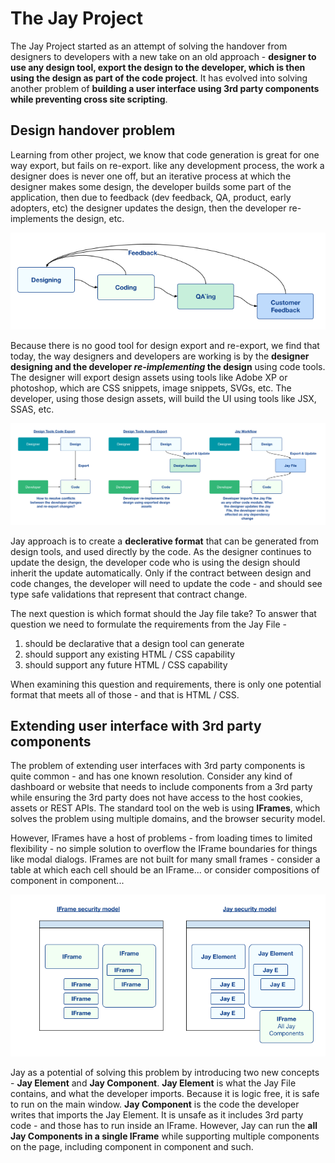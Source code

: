 # The Jay Project

The Jay Project started as an attempt of solving the handover from designers to developers with a new take on an old approach -
**designer to use any design tool, export the design to the developer, which is then using the design as part of the code project**.
It has evolved into solving another problem of **building a user interface using 3rd party components while preventing cross site scripting**.

## Design handover problem

Learning from other project, we know that code generation is great for one way export, but fails on re-export. like any
development process, the work a designer does is never one off, but an iterative process at which the designer makes some design,
the developer builds some part of the application, then due to feedback (dev feedback, QA, product, early adopters, etc) the designer
updates the design, then the developer re-implements the design, etc.

![iterative design and feedback](design-log/Into%20to%20Jay%201.png 'iterative design and feedback')

Because there is no good tool for design export and re-export, we find that today, the way designers and developers are working
is by the **designer designing and the developer _re-implementing_ the design** using code tools. The designer will export design
assets using tools like Adobe XP or photoshop, which are CSS snippets, image snippets, SVGs, etc. The developer, using those
design assets, will build the UI using tools like JSX, SSAS, etc.

![Comparing Jay with known workflow](design-log/Into%20to%20Jay%202.png 'Comparing Jay with known workflow')

Jay approach is to create a **declerative format** that can be generated from design tools, and used directly by the code.
As the designer continues to update the design, the developer code who is using the design should inherit the update automatically.
Only if the contract between design and code changes, the developer will need to update the code - and should see type safe validations
that represent that contract change.

The next question is which format should the Jay file take? To answer that question we need to formulate the requirements from the Jay File -

1. should be declarative that a design tool can generate
2. should support any existing HTML / CSS capability
3. should support any future HTML / CSS capability

When examining this question and requirements, there is only one potential format that meets all of those - and that is HTML / CSS.

## Extending user interface with 3rd party components

The problem of extending user interfaces with 3rd party components is quite common - and has one known resolution.
Consider any kind of dashboard or website that needs to include components from a 3rd party while ensuring the 3rd party
does not have access to the host cookies, assets or REST APIs. The standard tool on the web is using **IFrames**, which
solves the problem using multiple domains, and the browser security model.

However, IFrames have a host of problems - from loading times to limited flexibility - no simple solution to overflow the IFrame boundaries
for things like modal dialogs. IFrames are not built for many small frames - consider a table at which each cell should be an IFrame...
or consider compositions of component in component...

![IFrame vs Jay security model](design-log/Into%20to%20Jay%203.png 'IFrame vs Jay security model')

Jay as a potential of solving this problem by introducing two new concepts - **Jay Element** and **Jay Component**.
**Jay Element** is what the Jay File contains, and what the developer imports. Because it is logic free, it is safe to
run on the main window. **Jay Component** is the code the developer writes that imports the Jay Element. It is unsafe as it includes
3rd party code - and those has to run inside an IFrame. However, Jay can run the **all Jay Components in a single IFrame** while supporting
multiple components on the page, including component in component and such.
